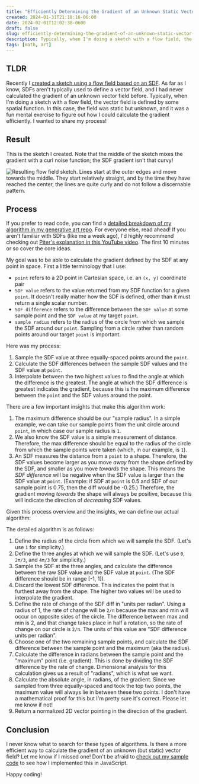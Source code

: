 ```yaml
---
title: "Efficiently Determining the Gradient of an Unknown Static Vector Field"
created: 2024-01-31T21:18:16-06:00
date: 2024-02-01T12:02:38-0600
draft: false
slug: efficiently-determining-the-gradient-of-an-unknown-static-vector-field
description: Typically, when I'm doing a sketch with a flow field, the vector field is defined by some spatial function. In this case, the field was static but unknown, and it was a fun mental exercise to figure out how I could calculate the gradient efficiently.
tags: [math, art]
---
```


## TLDR

Recently I [created a sketch using a flow field based on an SDF](https://ericyd.github.io/generative-art/?thingy=genuary2024-29&which-one=0). As far as I know, SDFs aren't typically used to define a vector field, and I had never calculated the gradient of an unknown vector field before. Typically, when I'm doing a sketch with a flow field, the vector field is defined by some spatial function. In this case, the field was static but unknown, and it was a fun mental exercise to figure out how I could calculate the gradient efficiently. I wanted to share my process!

## Result

This is the sketch I created. Note that the middle of the sketch mixes the gradient with a curl noise function; the SDF gradient isn't that curvy!

![Resulting flow field sketch. Lines start at the outer edges and move towards the middle. They start relatively straight, and by the time they have reached the center, the lines are quite curly and do not follow a discernable pattern.](https://res.cloudinary.com/ericyd/image/upload/c_scale,w_500/v1706757293/art/240129-Genuary2024_29_2024-01-31T17-55-41-126Z-seed-3016182276706477.svg_t1nkwc.png)

## Process

If you prefer to read code, you can find a [detailed breakdown of my algorithm in my generative art repo](https://github.com/ericyd/generative-art/blob/4357cda0f375e32f982f126f0ac7e7131b89ea02/homegrown-svg/sketch/240129-Genuary2024_29.js#L92-L146). For everyone else, read ahead! If you aren't familiar with SDFs (like me a week ago), I'd highly recommend checking out [Piter's explanation in this YouTube video](https://www.youtube.com/watch?v=KRB57wyo8_4). The first 10 minutes or so cover the core ideas.

My goal was to be able to calculate the gradient defined by the SDF at any point in space. First a little terminology that I use:

- `point` refers to a 2D point in Cartesian space, i.e. an `(x, y)` coordinate pair
- `SDF value` refers to the value returned from my SDF function for a given `point`. It doesn't really matter how the SDF is defined, other than it must return a single scalar number.
- `SDF difference` refers to the difference between the `SDF value` at some sample point and the `SDF value` at my target `point`.
- `sample radius` refers to the radius of the circle from which we sample the SDF around our `point`. Sampling from a circle rather than random points around our target `point` is important.

Here was my process:

1. Sample the SDF value at three equally-spaced points around the `point`.
2. Calculate the SDF differences between the sample SDF values and the SDF value at `point`.
3. Interpolate between the two highest values to find the angle at which the difference is the greatest. The angle at which the SDF difference is greatest indicates the gradient, because this is the maximum difference between the `point` and the SDF values around the point.

There are a few important insights that make this algorithm work:

1. The maximum difference should be our "sample radius". In a simple example, we can take our sample points from the unit circle around `point`, in which case our sample radius is `1`.
2. We also know the SDF value is a simple measurement of distance. Therefore, the max difference should be equal to the radius of the circle from which the sample points were taken (which, in our example, is `1`).
3. An SDF measures the distance from a `point` to a shape. Therefore, the SDF values become larger as you move _away_ from the shape defined by the SDF, and smaller as you move _towards_ the shape. This means the _SDF difference_ will be negative when the SDF value is larger than the SDF value at `point`. (Example: if SDF at `point` is 0.5 and SDF of our sample point is 0.75, then the diff would be -0.25.) Therefore, the gradient moving _towards_ the shape will always be positive, because this will indicate the direction of *decreasing* SDF values.

Given this process overview and the insights, we can define our actual algorithm:

The detailed algorithm is as follows:
1. Define the radius of the circle from which we will sample the SDF. (Let's use `1` for simplicity.)
2. Define the three angles at which we will sample the SDF. (Let's use `0`, `2π/3`, and `4π/3` for simplicity.)
3. Sample the SDF at the three angles, and calculate the difference between the raw SDF value and the SDF value at `point`. (The SDF difference should be in range [-1, 1]).
4. Discard the lowest SDF difference. This indicates the point that is furthest away from the shape. The higher two values will be used to interpolate the gradient.
5. Define the rate of change of the SDF diff in "units per radian". Using a radius of 1, the rate of change will be `2/π` because the max and min will occur on opposite sides of the circle. The difference between max and min is 2, and that change takes place in half a rotation, so the rate of change on our circle is `2/π`. The units of this value are "SDF difference units per radian".
6. Choose one of the two remaining sample points, and calculate the SDF difference between the sample point and the maximum (aka the radius).
7. Calculate the difference in radians between the sample point and the "maximum" point (i.e. gradient). This is done by dividing the SDF difference by the rate of change. Dimensional analysis for this calculation gives us a result of "radians", which is what we want.
8. Calculate the absolute angle, in radians, of the gradient. Since we sampled from three equally-spaced and took the top two points, the maximum value will always lie in between these two points. I don't have a mathematical proof for this but I'm pretty sure it's correct. Please let me know if not!
9. Return a normalized 2D vector pointing in the direction of the gradient.

## Conclusion

I never know what to search for these types of algorithms. Is there a more efficient way to calculate the gradient of an unknown (but static) vector field? Let me know if I missed one! Don't be afraid to [check out my sample code](https://github.com/ericyd/generative-art/blob/4357cda0f375e32f982f126f0ac7e7131b89ea02/homegrown-svg/sketch/240129-Genuary2024_29.js#L92-L146) to see how I implemented this in JavaScript.

Happy coding!
